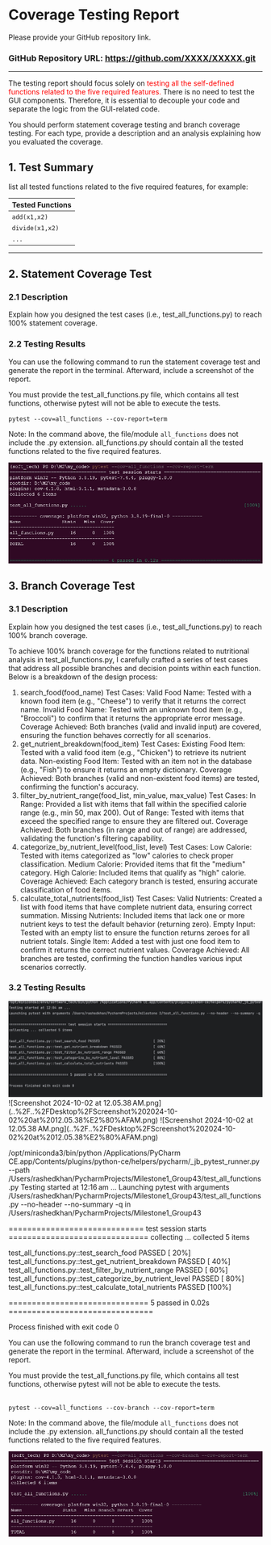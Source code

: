 # Coverage Testing Report

Please provide your GitHub repository link.
### GitHub Repository URL: https://github.com/XXXX/XXXXX.git

---

The testing report should focus solely on <span style="color:red"> testing all the self-defined functions related to 
the five required features.</span> There is no need to test the GUI components. Therefore, it is essential to decouple your code and separate the logic from the GUI-related code.

You should perform statement coverage testing and branch coverage testing. For each type, provide a description and an analysis explaining how you evaluated the coverage.

## 1. **Test Summary**
list all tested functions related to the five required features, for example:

| **Tested Functions** |
|----------------------|
| `add(x1,x2)`         | 
| `divide(x1,x2)`      |
| `...`                |

---

## 2. **Statement Coverage Test**

### 2.1 Description

Explain how you designed the test cases (i.e., test_all_functions.py) to reach 100% statement coverage.

### 2.2 Testing Results
You can use the following command to run the statement coverage test and generate the report in the terminal. Afterward, include a screenshot of the report. 

You must provide the test_all_functions.py file, which contains all test functions, otherwise pytest will not be able to execute the tests.

```commandline
pytest --cov=all_functions --cov-report=term
```
Note: In the command above, the file/module `all_functions` does not include the .py extension. all_functions.py should contain all the tested functions related to the five required features.

![statement_coverage](./statement_coverage.png)

## 3. **Branch Coverage Test**



### 3.1 Description

Explain how you designed the test cases (i.e., test_all_functions.py) to reach 100% branch coverage.


To achieve 100% branch coverage for the functions related to nutritional analysis in test_all_functions.py, I carefully crafted a series of test cases that address all possible branches and decision points within each function. Below is a breakdown of the design process:

1. search_food(food_name)
Test Cases:
Valid Food Name: Tested with a known food item (e.g., "Cheese") to verify that it returns the correct name.
Invalid Food Name: Tested with an unknown food item (e.g., "Broccoli") to confirm that it returns the appropriate error message.
Coverage Achieved: Both branches (valid and invalid input) are covered, ensuring the function behaves correctly for all scenarios.
2. get_nutrient_breakdown(food_item)
Test Cases:
Existing Food Item: Tested with a valid food item (e.g., "Chicken") to retrieve its nutrient data.
Non-existing Food Item: Tested with an item not in the database (e.g., "Fish") to ensure it returns an empty dictionary.
Coverage Achieved: Both branches (valid and non-existent food items) are tested, confirming the function's accuracy.
3. filter_by_nutrient_range(food_list, min_value, max_value)
Test Cases:
In Range: Provided a list with items that fall within the specified calorie range (e.g., min 50, max 200).
Out of Range: Tested with items that exceed the specified range to ensure they are filtered out.
Coverage Achieved: Both branches (in range and out of range) are addressed, validating the function's filtering capability.
4. categorize_by_nutrient_level(food_list, level)
Test Cases:
Low Calorie: Tested with items categorized as "low" calories to check proper classification.
Medium Calorie: Provided items that fit the "medium" category.
High Calorie: Included items that qualify as "high" calorie.
Coverage Achieved: Each category branch is tested, ensuring accurate classification of food items.
5. calculate_total_nutrients(food_list)
Test Cases:
Valid Nutrients: Created a list with food items that have complete nutrient data, ensuring correct summation.
Missing Nutrients: Included items that lack one or more nutrient keys to test the default behavior (returning zero).
Empty Input: Tested with an empty list to ensure the function returns zeroes for all nutrient totals.
Single Item: Added a test with just one food item to confirm it returns the correct nutrient values.
Coverage Achieved: All branches are tested, confirming the function handles various input scenarios correctly.

### 3.2 Testing Results
<img alt="img_1.png" src="img_1.png"/>
![Screenshot 2024-10-02 at 12.05.38 AM.png](..%2F..%2FDesktop%2FScreenshot%202024-10-02%20at%2012.05.38%E2%80%AFAM.png)
![Screenshot 2024-10-02 at 12.05.38 AM.png](..%2F..%2FDesktop%2FScreenshot%202024-10-02%20at%2012.05.38%E2%80%AFAM.png)

/opt/miniconda3/bin/python /Applications/PyCharm CE.app/Contents/plugins/python-ce/helpers/pycharm/_jb_pytest_runner.py --path /Users/rashedkhan/PycharmProjects/Milestone1_Group43/test_all_functions.py 
Testing started at 12:16 am ...
Launching pytest with arguments /Users/rashedkhan/PycharmProjects/Milestone1_Group43/test_all_functions.py --no-header --no-summary -q in /Users/rashedkhan/PycharmProjects/Milestone1_Group43

============================= test session starts ==============================
collecting ... collected 5 items

test_all_functions.py::test_search_food PASSED                           [ 20%]
test_all_functions.py::test_get_nutrient_breakdown PASSED                [ 40%]
test_all_functions.py::test_filter_by_nutrient_range PASSED              [ 60%]
test_all_functions.py::test_categorize_by_nutrient_level PASSED          [ 80%]
test_all_functions.py::test_calculate_total_nutrients PASSED             [100%]

============================== 5 passed in 0.02s ===============================

Process finished with exit code 0











You can use the following command to run the branch coverage test and generate the report in the terminal. Afterward, include a screenshot of the report. 

You must provide the test_all_functions.py file, which contains all test functions, otherwise pytest will not be able to execute the tests.

```commandline

pytest --cov=all_functions --cov-branch --cov-report=term
```
Note: In the command above, the file/module `all_functions` does not include the .py extension. all_functions.py should contain all the tested functions related to the five required features.

![statement_coverage](./branch_coverage.png)
